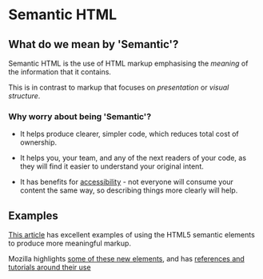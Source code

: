 # Semantic HTML

## What do we mean by 'Semantic'?
Semantic HTML is the use of HTML markup emphasising the _meaning_ of the information that it contains.

This is in contrast to markup that focuses on _presentation_ or _visual structure_.

### Why worry about being 'Semantic'?

- It helps produce clearer, simpler code, which reduces total cost of ownership.

- It helps you, your team, and any of the next readers of your code, as they will find it easier to understand your original intent.

- It has benefits for [accessibility](/core-skills/frontend-web-development/resources/web-accessibility) - not everyone will consume your content the same way, so describing things more clearly will help.

## Examples

[This article](https://internetingishard.com/html-and-css/semantic-html/) has excellent examples of using the HTML5 semantic elements to produce more meaningful markup.

Mozilla highlights [some of these new elements](https://developer.mozilla.org/en-US/docs/Glossary/Semantics#Semantic_elements), and has [references and tutorials around their use](https://developer.mozilla.org/en-US/docs/Web/HTML)

